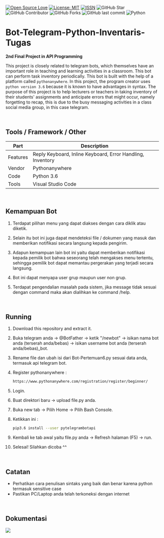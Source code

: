 [![Open Source Love](https://badges.frapsoft.com/os/v1/open-source.svg?style=flat)](https://github.com/ellerbrock/open-source-badges/)
[![License: MIT](https://img.shields.io/badge/License-MIT-blue.svg?logo=github&color=%23F7DF1E)](https://github.com/devancakra/Bot-Inventaris-Tugas-Berbasis-Python)
[![ISSN](https://img.shields.io/badge/ISSN-2686%E2%80%936099-blue.svg?logo=google-scholar&color=98FB98)](http://www.ejournal.upnjatim.ac.id/index.php/scan/article/view/2352)
![GitHub Star](https://img.shields.io/github/stars/devancakra/Bot-Inventaris-Tugas-Berbasis-Python.svg?color=FF69B4)
![GitHub Contributor](https://img.shields.io/github/contributors/devancakra/Bot-Inventaris-Tugas-Berbasis-Python.svg?color=FF8C00)
![GitHub Forks](https://img.shields.io/github/forks/devancakra/Bot-Inventaris-Tugas-Berbasis-Python.svg?color=00CED1)
![GitHub last commit](https://img.shields.io/github/last-commit/devancakra/Bot-Inventaris-Tugas-Berbasis-Python)
![Python](https://img.shields.io/badge/-Python-blue.svg?style=flat&logo=python&logoColor=white)

# Bot-Telegram-Python-Inventaris-Tugas
<strong>2nd Final Project in API Programming</strong><br>

This project is closely related to telegram bots, which themselves have an important role in teaching and learning activities in a classroom. This bot can perform task inventory periodically. This bot is built with the help of a platform called ``` pythonanywhere ```. In this project, the program creator uses ``` python version 3.6 ``` because it is known to have advantages in syntax. The purpose of this project is to help lecturers or teachers in taking inventory of their students' assignments and anticipate errors that might occur, namely forgetting to recap, this is due to the busy messaging activities in a class social media group, in this case telegram.

<br>

## Tools / Framework / Other
| Part | Description |
| --- | --- |
| Features | Reply Keyboard, Inline Keyboard, Error Handling, Inventory |
| Vendor | Pythonanywhere |
| Code | Python 3.6 |
| Tools | Visual Studio Code |

<br>

## Kemampuan Bot
1. Terdapat pilihan menu yang dapat diakses dengan cara diklik atau diketik.
   
2. Selain itu bot ini juga dapat mendeteksi file / dokumen yang masuk dan memberikan notifikasi secara langsung kepada pengirim.
   
3. Adapun kemampuan lain bot ini yaitu dapat memberikan notifikasi kepada pemilik bot bahwa seseorang telah mengakses menu tertentu, sehingga pemilik bot dapat memantau pergerakan yang terjadi secara langsung.
   
4. Bot ini dapat menyapa user grup maupun user non grup.
   
5. Terdapat pengendalian masalah pada sistem, jika message tidak sesuai dengan command maka akan dialihkan ke command /help.

<br>

## Running
1. Download this repository and extract it.
   
2. Buka telegram anda -> @BotFather -> ketik "/newbot" -> isikan nama bot anda (terserah anda/bebas) -> isikan username bot anda (terserah anda/bebas)_bot.
  
3. Rename file dan ubah isi dari Bot-Pertemuan6.py sesuai data anda, termasuk api telegram bot.
   
4. Register pythonanywhere :<br>

   ```bash
   https://www.pythonanywhere.com/registration/register/beginner/
   ```
5. Login.
   
6. Buat direktori baru -> upload file.py anda.

7. Buka new tab -> Pilih Home -> Pilih Bash Console.
  
8. Ketikkan ini :
   ```bash
   pip3.6 install --user pytelegrambotapi
   ```

9. Kembali ke tab awal yaitu file.py anda -> Refresh halaman (F5) -> run.
    
10. Selesai! Silahkan dicoba ^^

<br>

## Catatan
- Perhatikan cara penulisan sintaks yang baik dan benar karena python termasuk sensitive case
- Pastikan PC/Laptop anda telah terkoneksi dengan internet

<br>

## Dokumentasi
<img src="https://user-images.githubusercontent.com/54527592/100474241-c76e5080-3112-11eb-8e95-87ed4cdc8312.jpg" />
